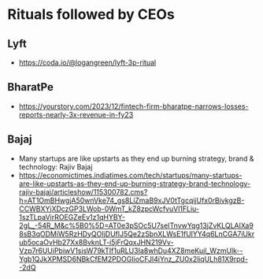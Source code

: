 # Rituals followed by CEOs

## Lyft
- https://coda.io/@logangreen/lyft-3p-ritual

## BharatPe
- https://yourstory.com/2023/12/fintech-firm-bharatpe-narrows-losses-reports-nearly-3x-revenue-in-fy23

## Bajaj
- Many startups are like upstarts as they end up burning strategy, brand & technology: Rajiv Bajaj
- https://economictimes.indiatimes.com/tech/startups/many-startups-are-like-upstarts-as-they-end-up-burning-strategy-brand-technology-rajiv-bajaj/articleshow/115300782.cms?h=AT1OmBHwgjA50wnVke74_gs8LiZmaB9xJV0tTgcqijUfx0rBivkgzB-CCWBXYjXDczGP3LWob-0WmT_kZ8zpcWcfvuVl1FLiu-1szTLpaVirROEGZeEv1z1qHYBY-2gL_-54R_M&c%5B0%5D=AT0e3pSOc5U7seITnvwYqg13jZvKLQLAIXa98sB3qODMiW5RzHDyQOIjDUflJ5Qe2zSbnXLWsE1fUlYY4q6LnCGA7iUkrub5ocaOvHb27Xx8BvknLT-i5jFrQqxJHN219Vv-Vzp7r6UUiPbiwV1sisW79kTIf1uRLU3Ia8whDu4XZ8meKujl_WzmUlk--Ygb1QJkXPMSD6NBkCfEM2PDOGIioCFJl4iYnz_ZU0x2liqULh81X9rpd--2dQ
